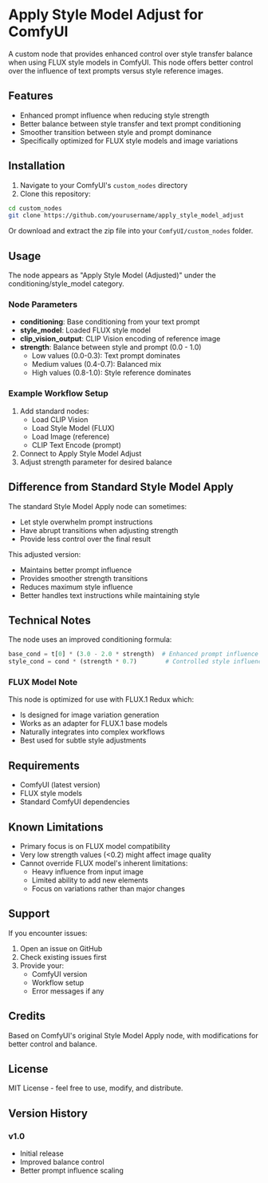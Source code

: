 
# Apply Style Model Adjust for ComfyUI

A custom node that provides enhanced control over style transfer balance when 
using FLUX style models in ComfyUI. This node offers better control over the 
influence of text prompts versus style reference images.

## Features

- Enhanced prompt influence when reducing style strength
- Better balance between style transfer and text prompt conditioning
- Smoother transition between style and prompt dominance 
- Specifically optimized for FLUX style models and image variations

## Installation

1. Navigate to your ComfyUI's `custom_nodes` directory
2. Clone this repository:
```bash
cd custom_nodes
git clone https://github.com/yourusername/apply_style_model_adjust
```

Or download and extract the zip file into your `ComfyUI/custom_nodes` folder.

## Usage

The node appears as "Apply Style Model (Adjusted)" under the 
conditioning/style_model category.

### Node Parameters

- **conditioning**: Base conditioning from your text prompt
- **style_model**: Loaded FLUX style model
- **clip_vision_output**: CLIP Vision encoding of reference image
- **strength**: Balance between style and prompt (0.0 - 1.0)
  - Low values (0.0-0.3): Text prompt dominates
  - Medium values (0.4-0.7): Balanced mix
  - High values (0.8-1.0): Style reference dominates

### Example Workflow Setup

1. Add standard nodes:
   - Load CLIP Vision
   - Load Style Model (FLUX)
   - Load Image (reference)
   - CLIP Text Encode (prompt)
2. Connect to Apply Style Model Adjust
3. Adjust strength parameter for desired balance

## Difference from Standard Style Model Apply

The standard Style Model Apply node can sometimes:
- Let style overwhelm prompt instructions
- Have abrupt transitions when adjusting strength
- Provide less control over the final result

This adjusted version:
- Maintains better prompt influence
- Provides smoother strength transitions
- Reduces maximum style influence
- Better handles text instructions while maintaining style

## Technical Notes

The node uses an improved conditioning formula:
```python
base_cond = t[0] * (3.0 - 2.0 * strength)  # Enhanced prompt influence
style_cond = cond * (strength * 0.7)        # Controlled style influence
```

### FLUX Model Note

This node is optimized for use with FLUX.1 Redux which:
- Is designed for image variation generation
- Works as an adapter for FLUX.1 base models
- Naturally integrates into complex workflows
- Best used for subtle style adjustments

## Requirements

- ComfyUI (latest version)
- FLUX style models
- Standard ComfyUI dependencies

## Known Limitations

- Primary focus is on FLUX model compatibility
- Very low strength values (<0.2) might affect image quality
- Cannot override FLUX model's inherent limitations:
  - Heavy influence from input image
  - Limited ability to add new elements
  - Focus on variations rather than major changes

## Support

If you encounter issues:
1. Open an issue on GitHub
2. Check existing issues first
3. Provide your:
   - ComfyUI version
   - Workflow setup
   - Error messages if any

## Credits

Based on ComfyUI's original Style Model Apply node, with modifications for 
better control and balance.

## License

MIT License - feel free to use, modify, and distribute.

## Version History

### v1.0
- Initial release
- Improved balance control
- Better prompt influence scaling
```
